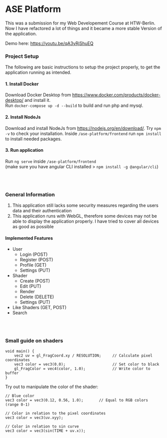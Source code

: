 # ASE Platform

This was a submission for my Web Developement Course at HTW-Berlin. Now I have refactored a lot of things and 
it became a more stable Version of the application.

Demo here: https://youtu.be/qA3yRjShuEQ


### Project Setup
The following are basic instructions to setup the project properly, to get the application running as intended.

#### 1. Install Docker
Download Docker Desktop from https://www.docker.com/products/docker-desktop/ and install it.<br>
Run `docker-compose up -d --build` to build and run php and mysql.

#### 2. Install NodeJs
Download and install NodeJs from https://nodejs.org/en/download/. Try `npm -v` to check your installation.
Inside `/ase-platform/frontend` run `npm install` to install needed packages.

#### 3. Run application
Run `ng serve` inside `/ase-platform/frontend`<br>
(make sure you have angular CLI installed > `npm install -g @angular/cli`)


<br><br>

### General Information
1. This application still lacks some security measures regarding the users data and their authentication
2. This application runs with WebGL, therefore some devices may not be able to display the application properly. I have tried to cover all devices as good as possible

#### Implemented Features
* User
  * Login (POST)
  * Register (POST)
  * Profile (GET)
  * Settings (PUT)
* Shader
  * Create (POST)
  * Edit (PUT)
  * Render
  * Delete (DELETE)
  * Settings (PUT)
* Like Shaders (GET, POST)
* Search

<br><br>

### Small guide on shaders
```
void main() {
	vec2 uv = gl_FragCoord.xy / RESOLUTION;     // Calculate pixel coordinates
	vec3 color = vec3(0.0);                     // Set color to black
	gl_FragColor = vec4(color, 1.0);            // Write color to buffer
}
```
Try out to manipulate the color of the shader:
```
// Blue color
vec3 color = vec3(0.12, 0.56, 1.0);       // Equal to RGB colors (range 0-1)
```
```
// Color in relation to the pixel coordinates
vec3 color = vec3(uv.xyy);
```
```
// Color in relation to sin curve
vec3 color = vec3(sin(TIME + uv.x));
```
